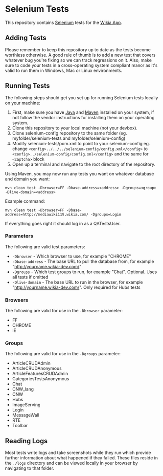 # Selenium Tests
This repository contains [Selenium](http://seleniumhq.org/) tests for the [Wikia App](https://github.com/Wikia/app).

## Adding Tests
Please remember to keep this repository up to date as the tests become worthless otherwise. A good rule of thumb is to add a new test that covers whatever bug you're fixing so we can track regressions on it. Also, make sure to code your tests in a cross-operating system compliant manor as it's valid to run them in Windows, Mac or Linux environments.

## Running Tests

The following steps should get you set up for running Selenium tests locally on your machine:

1. First, make sure you have [Java](http://www.java.com/) and [Maven](http://maven.apache.org/) installed on your system, if not follow the vendor instructions for installing them on your operating system.
2. Clone this repository to your local machine (not your devbox).
3. Clone selenium-config repository to the same folder (eg. myfolder/selenium-tests and myfolder/selenium-config)
4. Modify selenium-tests/pom.xml to point to your selenium-config
eg. change `<config>../../../selenium-config/config.xml</config>`
to `<config>../selenium-config/config.xml</config>`
and the same for `<captcha>` block
5. Open up a terminal and navigate to the root directory of the repository.

Using Maven, you may now run any tests you want on whatever database and domain you want:

    mvn clean test -Dbrowser=FF -Dbase-address=<address> -Dgroups=<group> -Dlive-domain=<address>

Example command:

    mvn clean test -Dbrowser=FF -Dbase-address=http://mediawiki119.wikia.com/ -Dgroups=Login

If everything goes right it should log in as a QATestsUser.

### Parameters

The following are valid test parameters:

* `-Dbrowser` - Which browser to use, for example "CHROME"
* `-Dbase-address` - The base URL to pull the database from, for example "http://yourname.wikia-dev.com/"
* `-Dgroups` - Which test groups to run, for example "Chat". Optional. Uses all tests if omitted
* `-Dlive-domain` - The base URL to run in the browser, for example "http://yourname.wikia-dev.com/". Only required for Hubs tests

### Browsers

The following are valid for use in the `-Dbrowser` parameter:

* FF
* CHROME
* IE

### Groups

The following are valid for use in the `-Dgroups` parameter:

* ArticleCRUDAdmin
* ArticleCRUDAnonymous
* ArticleFeaturesCRUDAdmin
* CategoriesTestsAnonymous
* Chat
* CNW_lang
* CNW
* Hubs
* ImageServing
* Login
* MessageWall
* RTE
* Toolbar

## Reading Logs

Most tests write logs and take screenshots while they run which provide further information about what happened if they failed. These files reside in the `./logs` directory and can be viewed locally in your browser by navigating to that folder.
